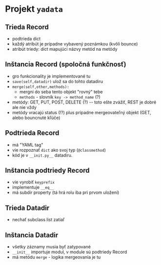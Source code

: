 # Projekt `yadata`


## Trieda Record

 * podtrieda dict
 * každý atribút je prípadne vybavený poznámkou (kvôli bounce)
 * atribút triedy: dict mapujúci názvy metód na metódy

## Inštancia Record (spoločná funkčnosť)

 * gro funkcionality je implementované tu
 * `save(self,datadir)` ulož sa do tohto datadiru
 * `merge(self,other,methods):`
   * mergni do seba tento objekt "rovný" tebe
   * `methods` - slovník `key -> method_name` (?)
 * metódy: GET, PUT, POST, DELETE (?) -- toto ešte zvážiť, REST je dobré ale nie vždy 
 * metódy vracajú status (!?) plus prípadne mergeovateľný objekt (GET, alebo bouncnuté kľúče)

## Podtrieda Record

 * má "YAML tag"
 * vie rozpoznať `dict` ako svoj typ (`@classmethod`)
 * kód je v `__init.py__` datadiru.

## Inštancia podtriedy Record

 * vie vyrobiť `keyprefix`
 * implementuje `__eq__`
 * má subdir property (tá hrá rolu iba pri prvom uložení)

## Trieda Datadir

 * nechať subclass list zatiaľ

## Inštancia Datadir

 * všetky záznamy musia byť zatypované
 * `__init__` importuje modul, v module sú podtriedy Record
 * má metódu `merge` - logika mergeovania je tu

